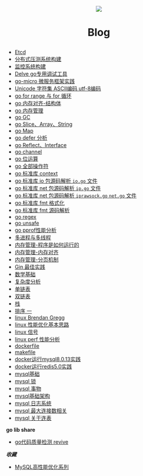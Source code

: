<p align='center'>
<img src='https://github.com/w1991668899/blog/blob/master/image/index.jpeg'>
</p>

#  <p align='center'> Blog </p>

- [Etcd]()
- [分布式压测系统构建](https://github.com/w1991668899/blog/blob/master/monitoring/jmeter.md)
- [监控系统构建](https://github.com/w1991668899/blog/blob/master/monitoring/monitoring.md)
- [Delve go专用调试工具](https://github.com/w1991668899/blog/blob/master/go/delve.md)
- [go-micro 微服务框架实践](https://github.com/w1991668899/go-micro)
- [Unicode 字符集 ASCII编码 utf-8编码](https://github.com/w1991668899/blog/blob/master/go/unicode.md)
- [go for range 与 for 循环]()
- [go 内存对齐-结构体](https://www.jianshu.com/p/a0c5315400a7)
- [go 内存管理]()
- [go GC]()
- [go Slice、Array、String](https://github.com/w1991668899/blog/blob/master/go/%E5%88%87%E7%89%87%E4%B8%8E%E6%95%B0%E7%BB%84.md)
- [go Map](https://github.com/w1991668899/blog/blob/master/go/map.md)
- [go defer 分析](https://github.com/w1991668899/blog/blob/master/go/defer.md)
- [go Reflect、Interface](https://github.com/w1991668899/blog/blob/master/go/reflect_interface.md)
- [go channel](https://github.com/w1991668899/blog/blob/master/go/concurrent/channel.md)
- [go 位运算](https://github.com/w1991668899/blog/blob/master/go/%E4%BD%8D%E8%BF%90%E7%AE%97.md)
- [go 全部操作符]()
- [go 标准库 context](https://github.com/w1991668899/blog/blob/master/go/context.md)
- [go 标准库 io 包源码解析 `io.go` 文件](https://github.com/w1991668899/blog/blob/master/go/io/io.md)
- [go 标准库 net 包源码解析 `ip.go` 文件](https://github.com/w1991668899/blog/blob/master/go/net/net_ip.md)
- [go 标准库 net 包源码解析 `iprawsock.go` `net.go` 文件](https://github.com/w1991668899/blog/blob/master/go/net/net_iprawsock.md)
- [go 标准库 fmt 格式化](https://github.com/w1991668899/blog/blob/master/go/fmt.md)
- [go 标准库 fmt 源码解析]()
- [go regex]()
- [go unsafe]()
- [go pprof性能分析]()
- [多进程与多线程](https://github.com/w1991668899/blog/blob/master/go/concurrent/%E5%A4%9A%E8%BF%9B%E7%A8%8B%E4%B8%8E%E5%A4%9A%E7%BA%BF%E7%A8%8B.md)
- [内存管理-程序是如何运行的](https://www.jianshu.com/p/f42ad2f9af73)
- [内存管理-内存对齐](https://www.jianshu.com/p/be89357ab475)
- [内存管理-分页机制](https://www.jianshu.com/p/f9e362e64ef9)
- [Gin 最佳实践](https://github.com/w1991668899/gin_example/blob/master/README.md)
- [数学基础](https://github.com/w1991668899/blog/blob/master/structuresandalgorithms/%E6%95%B0%E5%AD%A6%E5%9F%BA%E7%A1%80.md)
- [复杂度分析](https://www.jianshu.com/p/444c65ebb416)
- [单链表](https://github.com/w1991668899/blog/blob/master/go/structures_algorithms/single_link.md)
- [双链表](https://github.com/w1991668899/blog/blob/master/go/structures_algorithms/double_link.md)
- [栈](https://github.com/w1991668899/blog/blob/master/go/structures_algorithms/stack.md)
- [排序 一](https://github.com/w1991668899/blog/blob/master/go/structures_algorithms/%E6%8E%92%E5%BA%8F%20%E4%B8%80.md)
- [linux Brendan Gregg](http://www.brendangregg.com/Perf/linux_perf_tools_full.png)
- [linux 性能优化基本思路](https://github.com/w1991668899/blog/blob/master/linux/linux%E6%80%A7%E8%83%BD%E4%BC%98%E5%8C%96%E5%9F%BA%E6%9C%AC%E6%80%9D%E8%B7%AF.md)
- [linux 信号](https://github.com/w1991668899/blog/blob/master/linux/%E4%BF%A1%E5%8F%B7.md)
- [linux perf 性能分析]()
- [dockerfile]()
- [makefile]()
- [docker运行mysql8.0.13实践](https://www.jianshu.com/p/49f7e46cf4c6)
- [docker运行redis5.0实践](https://www.jianshu.com/p/cb3f94b263da)
- [mysql基础]()
- [mysql 锁]()
- [mysql 事物](https://github.com/w1991668899/blog/blob/master/mysql/%E4%BA%8B%E7%89%A9%E9%9A%94%E7%A6%BB.md)
- [mysql基础架构](https://github.com/w1991668899/blog/blob/master/mysql/mysql%E5%9F%BA%E7%A1%80%E6%9E%B6%E6%9E%84.md)
- [mysql 日志系统](https://github.com/w1991668899/blog/blob/master/mysql/mysql%E6%97%A5%E5%BF%97%E7%B3%BB%E7%BB%9F.md)
- [mysql 最大连接数相关]()
- [mysql 关于连表]()


**go lib share**
- [go代码质量检测 revive](https://github.com/mgechev/revive)





**_收藏_**
- [MySQL高性能优化系列](https://www.cnblogs.com/huchong/tag/MySQL%E9%AB%98%E6%80%A7%E8%83%BD%E4%BC%98%E5%8C%96%E7%B3%BB%E5%88%97/)








